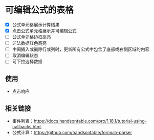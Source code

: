 # 可编辑公式的表格

* [x] 公式单元格展示计算结果
* [x] 点击公式单元格展示并可编辑公式
* [ ] 公式单元格边框高亮
* [ ] 非法数据红色高亮
* [ ] 中间插入或删除行或列时，更新所有公式中包含了底部或右侧区域的内容
* [ ] 取消编辑状态
* [ ] 可下拉选择数据

## 使用
* 点击响应



## 相关链接
* 事件列表：https://docs.handsontable.com/pro/1.18.1/tutorial-using-callbacks.html
* 公式计算：https://github.com/handsontable/formula-parser